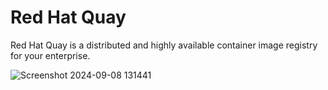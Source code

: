 # Red Hat Quay #
Red Hat Quay is a distributed and highly available container image registry for your enterprise.




![Screenshot 2024-09-08 131441](https://github.com/user-attachments/assets/b8e6f3ad-4e04-4c5a-b124-6ce21201596f)
